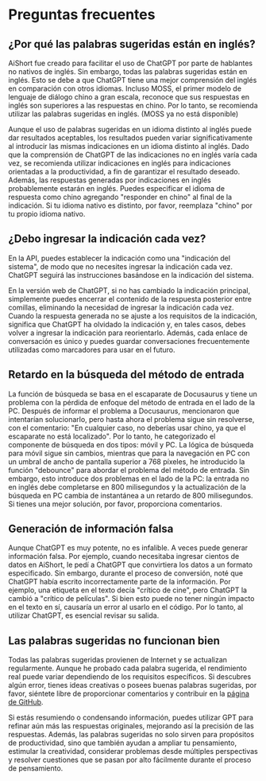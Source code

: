 # Preguntas frecuentes

## ¿Por qué las palabras sugeridas están en inglés?

AiShort fue creado para facilitar el uso de ChatGPT por parte de hablantes no nativos de inglés. Sin embargo, todas las palabras sugeridas están en inglés. Esto se debe a que ChatGPT tiene una mejor comprensión del inglés en comparación con otros idiomas. Incluso MOSS, el primer modelo de lenguaje de diálogo chino a gran escala, reconoce que sus respuestas en inglés son superiores a las respuestas en chino. Por lo tanto, se recomienda utilizar las palabras sugeridas en inglés. (MOSS ya no está disponible)

Aunque el uso de palabras sugeridas en un idioma distinto al inglés puede dar resultados aceptables, los resultados pueden variar significativamente al introducir las mismas indicaciones en un idioma distinto al inglés. Dado que la comprensión de ChatGPT de las indicaciones no en inglés varía cada vez, se recomienda utilizar indicaciones en inglés para indicaciones orientadas a la productividad, a fin de garantizar el resultado deseado. Además, las respuestas generadas por indicaciones en inglés probablemente estarán en inglés. Puedes especificar el idioma de respuesta como chino agregando "responder en chino" al final de la indicación. Si tu idioma nativo es distinto, por favor, reemplaza "chino" por tu propio idioma nativo.

## ¿Debo ingresar la indicación cada vez?

En la API, puedes establecer la indicación como una "indicación del sistema", de modo que no necesites ingresar la indicación cada vez. ChatGPT seguirá las instrucciones basándose en la indicación del sistema.

En la versión web de ChatGPT, si no has cambiado la indicación principal, simplemente puedes encerrar el contenido de la respuesta posterior entre comillas, eliminando la necesidad de ingresar la indicación cada vez. Cuando la respuesta generada no se ajuste a los requisitos de la indicación, significa que ChatGPT ha olvidado la indicación y, en tales casos, debes volver a ingresar la indicación para reorientarlo. Además, cada enlace de conversación es único y puedes guardar conversaciones frecuentemente utilizadas como marcadores para usar en el futuro.

## Retardo en la búsqueda del método de entrada

La función de búsqueda se basa en el escaparate de Docusaurus y tiene un problema con la pérdida de enfoque del método de entrada en el lado de la PC. Después de informar el problema a Docusaurus, mencionaron que intentarían solucionarlo, pero hasta ahora el problema sigue sin resolverse, con el comentario: "En cualquier caso, no deberías usar chino, ya que el escaparate no está localizado". Por lo tanto, he categorizado el componente de búsqueda en dos tipos: móvil y PC. La lógica de búsqueda para móvil sigue sin cambios, mientras que para la navegación en PC con un umbral de ancho de pantalla superior a 768 píxeles, he introducido la función "debounce" para abordar el problema del método de entrada. Sin embargo, esto introduce dos problemas en el lado de la PC: la entrada no en inglés debe completarse en 800 milisegundos y la actualización de la búsqueda en PC cambia de instantánea a un retardo de 800 milisegundos. Si tienes una mejor solución, por favor, proporciona comentarios.

## Generación de información falsa

Aunque ChatGPT es muy potente, no es infalible. A veces puede generar información falsa. Por ejemplo, cuando necesitaba ingresar cientos de datos en AiShort, le pedí a ChatGPT que convirtiera los datos a un formato especificado. Sin embargo, durante el proceso de conversión, noté que ChatGPT había escrito incorrectamente parte de la información. Por ejemplo, una etiqueta en el texto decía "crítico de cine", pero ChatGPT la cambió a "crítico de películas". Si bien esto puede no tener ningún impacto en el texto en sí, causaría un error al usarlo en el código. Por lo tanto, al utilizar ChatGPT, es esencial revisar su salida.

## Las palabras sugeridas no funcionan bien

Todas las palabras sugeridas provienen de Internet y se actualizan regularmente. Aunque he probado cada palabra sugerida, el rendimiento real puede variar dependiendo de los requisitos específicos. Si descubres algún error, tienes ideas creativas o posees buenas palabras sugeridas, por favor, siéntete libre de proporcionar comentarios y contribuir en la [página de GitHub](https://github.com/rockbenben/ChatGPT-Shortcut/discussions/11).

Si estás resumiendo o condensando información, puedes utilizar GPT para refinar aún más las respuestas originales, mejorando así la precisión de las respuestas. Además, las palabras sugeridas no solo sirven para propósitos de productividad, sino que también ayudan a ampliar tu pensamiento, estimular la creatividad, considerar problemas desde múltiples perspectivas y resolver cuestiones que se pasan por alto fácilmente durante el proceso de pensamiento.
